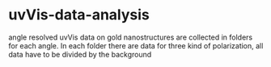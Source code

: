# uvVis-data-analysis
angle resolved uvVis data on gold nanostructures are collected in folders for each angle. In each folder there are data for three kind of polarization, all data have to be divided by the background
